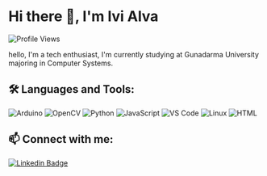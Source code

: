 # Hi there 👋, I'm Ivi Alva

![Profile Views](https://komarev.com/ghpvc/?username=yourusername&color=green)

hello, I'm a tech enthusiast, I'm currently studying at Gunadarma University majoring in Computer Systems.

<!-- ## 📊 GitHub Stats:
![Your Name's GitHub Stats](https://github-readme-stats.vercel.app/api?username=yourusername&show_icons=true&hide_border=true&theme=dark) -->

## 🛠️ Languages and Tools:
![Arduino](https://img.shields.io/badge/-Arduino-333333?style=flat&logo=arduino)
![OpenCV](https://img.shields.io/badge/-OpenCV-333333?style=flat&logo=opencv)
![Python](https://img.shields.io/badge/-Python-333333?style=flat&logo=python)
![JavaScript](https://img.shields.io/badge/-JavaScript-333333?style=flat&logo=javascript)
![VS Code](https://img.shields.io/badge/-VS%20Code-333333?style=flat&logo=visual-studio-code)
![Linux](https://img.shields.io/badge/-Linux-333333?style=flat&logo=linux)
![HTML](https://img.shields.io/badge/-HTML-333333?style=flat&logo=html5)

## 📫 Connect with me:

[![Linkedin Badge](https://img.shields.io/badge/-ivialva-blue?style=flat&logo=Linkedin&logoColor=white&link=https://www.linkedin.com/in/ivialva/)](https://www.linkedin.com/in/ivialva/)
